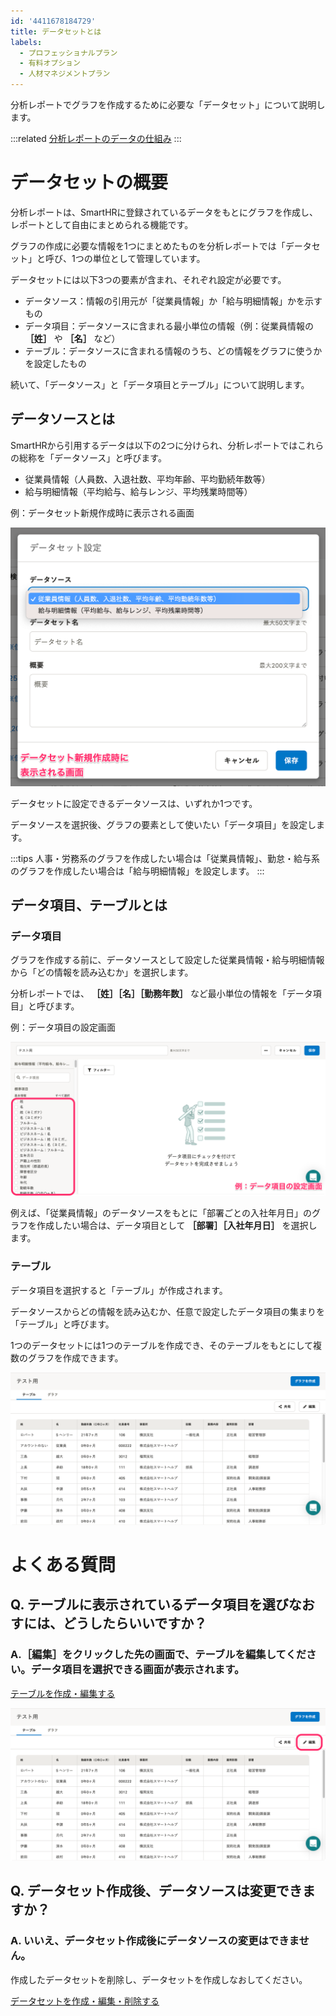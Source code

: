 ```yaml
---
id: '4411678184729'
title: データセットとは
labels:
  - プロフェッショナルプラン
  - 有料オプション
  - 人材マネジメントプラン
---
```

分析レポートでグラフを作成するために必要な「データセット」について説明します。

:::related
[分析レポートのデータの仕組み](https://knowledge.smarthr.jp/hc/ja/articles/4411387763993)
:::

# データセットの概要

分析レポートは、SmartHRに登録されているデータをもとにグラフを作成し、レポートとして自由にまとめられる機能です。

グラフの作成に必要な情報を1つにまとめたものを分析レポートでは「データセット」と呼び、1つの単位として管理しています。

データセットには以下3つの要素が含まれ、それぞれ設定が必要です。

- データソース：情報の引用元が「従業員情報」か「給与明細情報」かを示すもの
- データ項目：データソースに含まれる最小単位の情報（例：従業員情報の **［姓］** や **［名］** など）
- テーブル：データソースに含まれる情報のうち、どの情報をグラフに使うかを設定したもの

続いて、「データソース」と「データ項目とテーブル」について説明します。

## データソースとは

SmartHRから引用するデータは以下の2つに分けられ、分析レポートではこれらの総称を「データソース」と呼びます。

- 従業員情報（人員数、入退社数、平均年齢、平均勤続年数等）
- 給与明細情報（平均給与、給与レンジ、平均残業時間等）

例：データセット新規作成時に表示される画面

![](./__________2021-12-10_19_49_40.png)

データセットに設定できるデータソースは、いずれか1つです。

データソースを選択後、グラフの要素として使いたい「データ項目」を設定します。

:::tips
人事・労務系のグラフを作成したい場合は「従業員情報」、勤怠・給与系のグラフを作成したい場合は「給与明細情報」を設定します。
:::

## データ項目、テーブルとは

### データ項目

グラフを作成する前に、データソースとして設定した従業員情報・給与明細情報から「どの情報を読み込むか」を選択します。

分析レポートでは、 **［姓］［名］［勤務年数］** など最小単位の情報を「データ項目」と呼びます。

例：データ項目の設定画面

![](./________________SmartHR.png)

例えば、「従業員情報」のデータソースをもとに「部署ごとの入社年月日」のグラフを作成したい場合は、データ項目として **［部署］［入社年月日］** を選択します。

### テーブル

データ項目を選択すると「テーブル」が作成されます。

データソースからどの情報を読み込むか、任意で設定したデータ項目の集まりを「テーブル」と呼びます。

1つのデータセットには1つのテーブルを作成でき、そのテーブルをもとにして複数のグラフを作成できます。

![](./00______________SmartHR.png)

# よくある質問

## Q. テーブルに表示されているデータ項目を選びなおすには、どうしたらいいですか？

### A.［編集］をクリックした先の画面で、テーブルを編集してください。データ項目を選択できる画面が表示されます。

[テーブルを作成・編集する](https://knowledge.smarthr.jp/hc/ja/articles/360035221093)

![_____________SmartHR.png](./01______________SmartHR.png)

## Q. データセット作成後、データソースは変更できますか？

### A. いいえ、データセット作成後にデータソースの変更はできません。

作成したデータセットを削除し、データセットを作成しなおしてください。

[データセットを作成・編集・削除する](https://knowledge.smarthr.jp/hc/ja/articles/360035221113)
